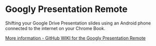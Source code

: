 Googly Presentation Remote
==========================

Shifting your Google Drive Presentation slides using an Android phone connected to the internet on your Chrome Book.

<a href="https://github.com/pushkacom/Googly-Presentation-Remote/wiki">More information - GitHub WIKI for the Googly Presentation Remote</a>
